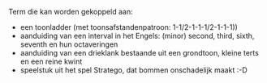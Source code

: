 Term die kan worden gekoppeld aan:
- een toonladder (met toonsafstandenpatroon: 1-1/2-1-1-1/2-1-1-1))
- aanduiding van een interval in het Engels: (minor) second, third, sixth, seventh en hun octaveringen
- aanduiding van een drieklank bestaande uit een grondtoon, kleine terts en een reine kwint
- speelstuk uit het spel Stratego, dat bommen onschadelijk maakt :-D